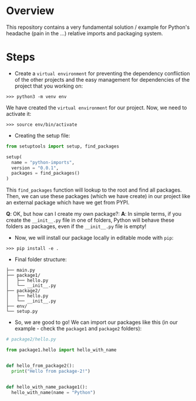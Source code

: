 # Overview
This repository contains a very fundamental solution / example for Python's headache (pain in the ...) relative imports and packaging system. 

# Steps
- Create a `virtual environment` for preventing the dependency confliction of the other projects and the easy management for dependencies of the project that you working on:
```
>>> python3 -m venv env
```
We have created the `virtual environment` for our project. Now, we need to activate it:
```
>>> source env/bin/activate
```

- Creating the setup file:
```python
from setuptools import setup, find_packages

setup(
  name = "python-imports",
  version = "0.0.1",
  packages = find_packages()
)
```
This `find_packages` function will lookup to the root and find all packages. Then, we can use these packages (which we have create) in our project like an external package which have we get from PYPI.

**Q**: OK, but how can I create my own package?:
**A**: In simple terms, if you create the `__init__.py` file in one of folders, Python will behave these folders as packages, even if the `__init__.py` file is empty!

- Now, we will install our package locally in editable mode with `pip`:
```
>>> pip install -e .
```

- Final folder structure:
```
├── main.py
├── package1/
│   ├── hello.py
│   └── __init__.py
├── package2/
│   ├── hello.py
│   └── __init__.py
├── env/
└── setup.py
```

- So, we are good to go! We can import our packages like this (in our example - check the `package1` and `package2` folders):
```python
# package2/hello.py

from package1.hello import hello_with_name


def hello_from_package2():
  print("Hello from package-2!")


def hello_with_name_package1():
  hello_with_name(name = "Python")
```